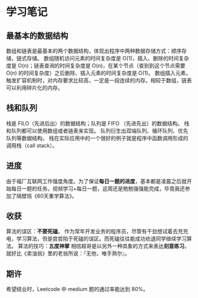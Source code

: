 # 学习笔记

## 最基本的数据结构
数组和链表是最基本的两个数据结构，体现出程序中两种数据存储方式：顺序存储，链式存储。
数组随机访问元素的时间复杂度是 O(1)，插入、删除的时间复杂度是 O(n)；链表查询的时间复杂度是 O(n)，在某个节点（查到到这个节点需要 O(n) 的时间复杂度）之后删除、插入元素的时间复杂度是 O(1)。
数组插入元素，触发扩容机制时，对内存要求比较高，一定是一段连续的内存。相较于数组，链表可以利用碎片化的内存。

## 栈和队列
栈是 FILO（先进后出）的数据结构；队列是 FIFO （先进先出）的数据结构。
栈和队列都可以使用数组或者链表来实现。
队列衍生出双端队列、循环队列、优先队列等数据结构。
栈在实际应用中的一个很好的例子就是程序中函数调用形成的调用栈（call stack）。

## 进度
由于福厂互联网工作强度角度。为了保证**每日一题的进度**，基本都是凌晨之后就开始每日一题的任务。视频学习+每日一题，这周还是勉勉强强能完成，毕竟我还参加了隔壁班《60天重学算法》。

## 收获
算法的误区：**不要死磕**。
作为常年开发业务的程序员，尽管有干劲想试着去充充电，学习算法，但是尝尝陷于死磕的误区。而死磕往往能成功劝退同学继续学习算法。
算法的技巧：**五度神掌**
相信超哥是以另外一种具象的方式来表达**刻意练习**。就好比《卖油翁》里的老翁所说：『无他，唯手熟尔』。

## 期许
希望结业时，Leetcode 中 medium 题的通过率能达到 80%。
